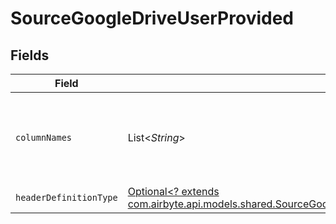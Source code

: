 # SourceGoogleDriveUserProvided


## Fields

| Field                                                                                                                                                                               | Type                                                                                                                                                                                | Required                                                                                                                                                                            | Description                                                                                                                                                                         |
| ----------------------------------------------------------------------------------------------------------------------------------------------------------------------------------- | ----------------------------------------------------------------------------------------------------------------------------------------------------------------------------------- | ----------------------------------------------------------------------------------------------------------------------------------------------------------------------------------- | ----------------------------------------------------------------------------------------------------------------------------------------------------------------------------------- |
| `columnNames`                                                                                                                                                                       | List<*String*>                                                                                                                                                                      | :heavy_check_mark:                                                                                                                                                                  | The column names that will be used while emitting the CSV records                                                                                                                   |
| `headerDefinitionType`                                                                                                                                                              | [Optional<? extends com.airbyte.api.models.shared.SourceGoogleDriveSchemasStreamsHeaderDefinitionType>](../../models/shared/SourceGoogleDriveSchemasStreamsHeaderDefinitionType.md) | :heavy_minus_sign:                                                                                                                                                                  | N/A                                                                                                                                                                                 |